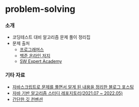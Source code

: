 # problem-solving

### 소개

- 코딩테스트 대비 알고리즘 문제 풀이 정리집
- 문제 출처
  - [프로그래머스](https://programmers.co.kr/)
  - [백준 온라인 저지](https://www.acmicpc.net/)
  - [SW Expert Academy](https://swexpertacademy.com/main/main.do)

### 기타 자료

- [자바스크립트로 문제를 풀면서 알게 된 내용을 정리한 블로그 포스팅](https://anottrx.github.io/study/javascript_algorithm/)
- [자바 기반 알고리즘 스터디 레포지토리(2021.07 ~ 2022.05)](https://github.com/SSAFY-11-Algorithm-Study/AlgorithmStudy)
- [간단한 깃 컨벤션](https://github.com/anottrx/problem-solving/wiki/Git-Convention)

<br />
